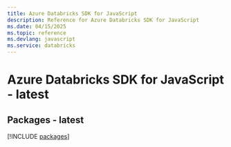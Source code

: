 ```yaml
---
title: Azure Databricks SDK for JavaScript
description: Reference for Azure Databricks SDK for JavaScript
ms.date: 04/15/2025
ms.topic: reference
ms.devlang: javascript
ms.service: databricks
---
```

# Azure Databricks SDK for JavaScript - latest
## Packages - latest
[!INCLUDE [packages](databricks-index.md)]